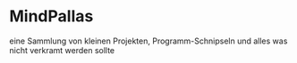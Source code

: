 # MindPallas
eine Sammlung von kleinen Projekten, Programm-Schnipseln und alles was nicht verkramt werden sollte
